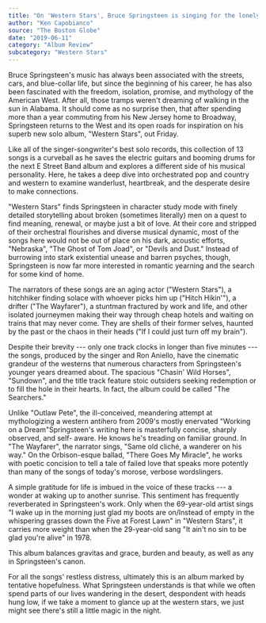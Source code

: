```yaml
---
title: "On 'Western Stars', Bruce Springsteen is singing for the lonely"
author: "Ken Capobianco"
source: "The Boston Globe"
date: "2019-06-11"
category: "Album Review"
subcategory: "Western Stars"
---
```


Bruce Springsteen's music has always been associated with the streets, cars, and blue-collar life, but since the beginning of his career, he has also been fascinated with the freedom, isolation, promise, and mythology of the American West. After all, those tramps weren't dreaming of walking in the sun in Alabama. It should come as no surprise then, that after spending more than a year commuting from his New Jersey home to Broadway, Springsteen returns to the West and its open roads for inspiration on his superb new solo album, "Western Stars", out Friday.

Like all of the singer-songwriter's best solo records, this collection of 13 songs is a curveball as he saves the electric guitars and booming drums for the next E Street Band album and explores a different side of his musical personality. Here, he takes a deep dive into orchestrated pop and country and western to examine wanderlust, heartbreak, and the desperate desire to make connections.

"Western Stars" finds Springsteen in character study mode with finely detailed storytelling about broken (sometimes literally) men on a quest to find meaning, renewal, or maybe just a bit of love. At their core and stripped of their orchestral flourishes and diverse musical dynamic, most of the songs here would not be out of place on his dark, acoustic efforts, "Nebraska", "The Ghost of Tom Joad", or "Devils and Dust." Instead of burrowing into stark existential unease and barren psyches, though, Springsteen is now far more interested in romantic yearning and the search for some kind of home.

The narrators of these songs are an aging actor ("Western Stars"), a hitchhiker finding solace with whoever picks him up ("Hitch Hikin'"), a drifter ("The Wayfarer"), a stuntman fractured by work and life, and other isolated journeymen making their way through cheap hotels and waiting on trains that may never come. They are shells of their former selves, haunted by the past or the chaos in their heads ("If I could just turn off my brain").

Despite their brevity --- only one track clocks in longer than five minutes --- the songs, produced by the singer and Ron Aniello, have the cinematic grandeur of the westerns that numerous characters from Springsteen's younger years dreamed about. The spacious "Chasin' Wild Horses", "Sundown", and the title track feature stoic outsiders seeking redemption or to fill the hole in their hearts. In fact, the album could be called "The Searchers."

Unlike "Outlaw Pete", the ill-conceived, meandering attempt at mythologizing a western antihero from 2009's mostly enervated "Working on a Dream"Springsteen's writing here is masterfully concise, sharply observed, and self- aware. He knows he's treading on familiar ground. In "The Wayfarer", the narrator sings, "Same old cliché, a wanderer on his way." On the Orbison-esque ballad, "There Goes My Miracle", he works with poetic concision to tell a tale of failed love that speaks more potently than many of the songs of today's morose, verbose wordslingers.

A simple gratitude for life is imbued in the voice of these tracks --- a wonder at waking up to another sunrise. This sentiment has frequently reverberated in Springsteen's work. Only when the 69-year-old artist sings "I wake up in the morning just glad my boots are on/Instead of empty in the whispering grasses down the Five at Forest Lawn" in "Western Stars", it carries more weight than when the 29-year-old sang "It ain't no sin to be glad you're alive" in 1978.

This album balances gravitas and grace, burden and beauty, as well as any in Springsteen's canon.

For all the songs' restless distress, ultimately this is an album marked by tentative hopefulness. What Springsteen understands is that while we often spend parts of our lives wandering in the desert, despondent with heads hung low, if we take a moment to glance up at the western stars, we just might see there's still a little magic in the night.
